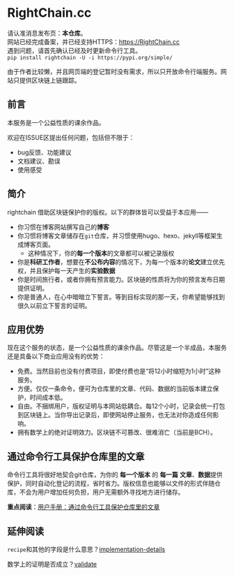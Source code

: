 # RightChain.cc

请认准消息发布页：**本仓库**。  
网站已经完成备案，并已经支持HTTPS：https://RightChain.cc  
遇到问题，请首先确认已经及时更新命令行工具。  
`pip install rightchain -U -i https://pypi.org/simple/`

由于作者比较懒，并且网页端的登记暂时没有需求，所以只开放命令行端服务。网站只提供区块链上链跟踪。


## 前言

本服务是一个公益性质的课余作品。

<!-- 服务所在的网址，是 https://RightChain.cc -->

<!-- Right = copyright = 版权。 Chain = BlockChain = 区块链。 -->

欢迎在ISSUE区提出任何问题，包括但不限于：
- bug反馈、功能建议
- 文档建议、勘误
- 使用感受

## 简介

rightchain 借助区块链保护你的版权。以下的群体皆可以受益于本应用——

- 你习惯在博客网站撰写自己的**博客**
- 你习惯将博客文章储存在`git`仓库，并习惯使用hugo、hexo、jekyll等框架生成博客页面。
    - 这种情况下，你的**每一个版本**的文章都可以被记录版权
- 你是**科研工作者**，想要在**不公布内容**的情况下，为每一个版本的**论文**建立优先权，并且保护每一天产生的**实验数据**
- 你是时间旅行者，或者你拥有预言能力。区块链的性质将为你的预言发布日期提供证明。
- 你是普通人，在心中暗暗立下誓言。等到目标实现的那一天，你希望能够找到很久以前立下誓言的证明。

## 应用优势

现在这个服务的状态，是一个公益性质的课余作品。尽管这是一个半成品，本服务还是具备以下商业应用没有的优势：

- 免费。当然目前也没有付费项目，即使付费也是“将12小时缩短为1小时”这种服务。
- 方便。仅仅一条命令，便可为仓库里的文章、代码、数据的当前版本建立保护，时间成本低。
- 自由。不捆绑用户，版权证明与本网站低耦合。每12个小时，记录会统一打包到区块链上。当你导出记录后，即使网站停止服务，也无法对你造成任何影响。
- 拥有数学上的绝对证明效力。区块链不可篡改、很难消亡（当前是BCH）。


## 通过命令行工具保护仓库里的文章

命令行工具将很好地契合git仓库，为你的 **每一个版本** 的 **每一篇**  **文章**、**数据**提供保护，同时自动化登记的流程，省时省力。版权信息也能够以文件的形式伴随仓库，不会为用户增加任何负担，用户无需额外寻找地方进行储存。

**重点阅读**：[用户手册：通过命令行工具保护仓库里的文章](./readme-tool.md)


## 延伸阅读

`recipe`和其他的字段是什么意思？[implementation-details](implementation-details.md)

数学上的证明是否成立？[validate](./validate.md)
